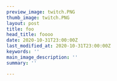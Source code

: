 ```yaml
---
preview_image: twitch.PNG
thumb_image: twitch.PNG
layout: post
title: foo
head_title: foooo
date: 2020-10-31T23:00:00Z
last_modified_at: 2020-10-31T23:00:00Z
keywords: ''
main_image_description: ''
summary: ''

---
```

